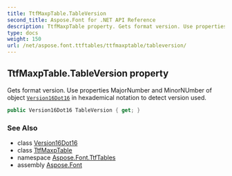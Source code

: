 ```yaml
---
title: TtfMaxpTable.TableVersion
second_title: Aspose.Font for .NET API Reference
description: TtfMaxpTable property. Gets format version. Use properties MajorNumber and MinorNUmber of object Version16Dot16 in hexademical notation to detect version used
type: docs
weight: 150
url: /net/aspose.font.ttftables/ttfmaxptable/tableversion/
---
```

## TtfMaxpTable.TableVersion property

Gets format version. Use properties MajorNumber and MinorNUmber of object [`Version16Dot16`](../../../aspose.font.ttfcommon/version16dot16/) in hexademical notation to detect version used.

```csharp
public Version16Dot16 TableVersion { get; }
```

### See Also

* class [Version16Dot16](../../../aspose.font.ttfcommon/version16dot16/)
* class [TtfMaxpTable](../)
* namespace [Aspose.Font.TtfTables](../../../aspose.font.ttftables/)
* assembly [Aspose.Font](../../../)


